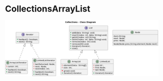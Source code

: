 # CollectionsArrayList
 ![Alt text](https://github.com/loja8614/CollectionsArrayList/blob/main/images/ClassDiagram-.jpg?raw=true)      
                                                                                                